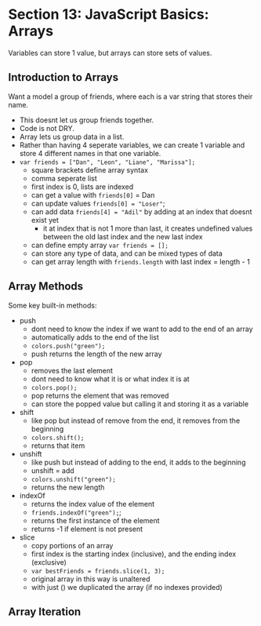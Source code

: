 # Section 13: JavaScript Basics: Arrays

Variables can store 1 value, but arrays can store sets of values.

## Introduction to Arrays

Want a model a group of friends, where each is a var string that stores their name.

- This doesnt let us group friends together.
- Code is not DRY.
- Array lets us group data in a list.
- Rather than having 4 seperate variables, we can create 1 variable and store 4 different names in that one variable.
- `var friends = ["Dan", "Leon", "Liane", "Marissa"];`
  - square brackets define array syntax
  - comma seperate list
  - first index is 0, lists are indexed
  - can get a value with `friends[0]` = Dan
  - can update values `friends[0] = "Loser"`;
  - can add data `friends[4] = "Adil"` by adding at an index that doesnt exist yet
    - it at index that is not 1 more than last, it creates undefined values between the old last index and the new last index
  - can define empty array `var friends = [];`
  - can store any type of data, and can be mixed types of data
  - can get array length with `friends.length` with last index = length - 1

## Array Methods

Some key built-in methods:

- push
  - dont need to know the index if we want to add to the end of an array
  - automatically adds to the end of the list
  - `colors.push("green");`
  - push returns the length of the new array
- pop
  - removes the last element
  - dont need to know what it is or what index it is at
  - `colors.pop();`
  - pop returns the element that was removed
  - can store the popped value but calling it and storing it as a variable
- shift
  - like pop but instead of remove from the end, it removes from the beginning
  - `colors.shift();`
  - returns that item
- unshift
  - like push but instead of adding to the end, it adds to the beginning
  - unshift = add
  - `colors.unshift("green");`
  - returns the new length
- indexOf
  - returns the index value of the element
  - `friends.indexOf("green");`;
  - returns the first instance of the element
  - returns -1 if element is not present
- slice
  - copy portions of an array
  - first index is the starting index (inclusive), and the ending index (exclusive)
  - `var bestFriends = friends.slice(1, 3);`
  - original array in this way is unaltered
  - with just () we duplicated the array (if no indexes provided)

## Array Iteration
